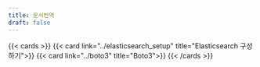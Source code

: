 ```yaml
---
title: 문서번역
draft: false
---
```


{{< cards >}}
    {{< card link="../elasticsearch_setup" title="Elasticsearch 구성하기">}}
    {{< card link="../boto3" title="Boto3">}}
{{< /cards >}}